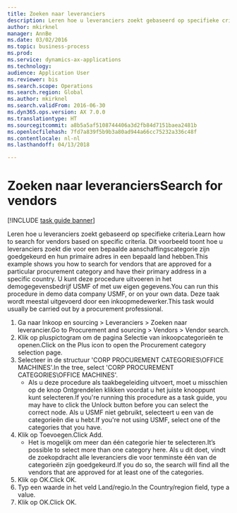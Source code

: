 ```yaml
--- 
title: Zoeken naar leveranciers
description: Leren hoe u leveranciers zoekt gebaseerd op specifieke criteria.
author: mkirknel
manager: AnnBe
ms.date: 03/02/2016
ms.topic: business-process
ms.prod: 
ms.service: dynamics-ax-applications
ms.technology: 
audience: Application User
ms.reviewer: bis
ms.search.scope: Operations
ms.search.region: Global
ms.author: mkirknel
ms.search.validFrom: 2016-06-30
ms.dyn365.ops.version: AX 7.0.0
ms.translationtype: HT
ms.sourcegitcommit: a8b5a5af5108744406a3d2fb84d7151baea2481b
ms.openlocfilehash: 7fd7a839f5b9b3a80ad944a66cc75232a336c48f
ms.contentlocale: nl-nl
ms.lasthandoff: 04/13/2018

---
```

# <a name="search-for-vendors"></a><span data-ttu-id="c7a0c-103">Zoeken naar leveranciers</span><span class="sxs-lookup"><span data-stu-id="c7a0c-103">Search for vendors</span></span>

[!INCLUDE [task guide banner](../../includes/task-guide-banner.md)]

<span data-ttu-id="c7a0c-104">Leren hoe u leveranciers zoekt gebaseerd op specifieke criteria.</span><span class="sxs-lookup"><span data-stu-id="c7a0c-104">Learn how to search for vendors based on specific criteria.</span></span> <span data-ttu-id="c7a0c-105">Dit voorbeeld toont hoe u leveranciers zoekt die voor een bepaalde aanschaffingscategorie zijn goedgekeurd en hun primaire adres in een bepaald land hebben.</span><span class="sxs-lookup"><span data-stu-id="c7a0c-105">This example shows you how to search for vendors that are approved for a particular procurement category and have their primary address in a specific country.</span></span> <span data-ttu-id="c7a0c-106">U kunt deze procedure uitvoeren in het demogegevensbedrijf USMF of met uw eigen gegevens.</span><span class="sxs-lookup"><span data-stu-id="c7a0c-106">You can run this procedure in demo data company USMF, or on your own data.</span></span> <span data-ttu-id="c7a0c-107">Deze taak wordt meestal uitgevoerd door een inkoopmedewerker.</span><span class="sxs-lookup"><span data-stu-id="c7a0c-107">This task would usually be carried out by a procurement professional.</span></span>

1. <span data-ttu-id="c7a0c-108">Ga naar Inkoop en sourcing > Leveranciers > Zoeken naar leverancier.</span><span class="sxs-lookup"><span data-stu-id="c7a0c-108">Go to Procurement and sourcing > Vendors > Vendor search.</span></span>
2. <span data-ttu-id="c7a0c-109">Klik op pluspictogram om de pagina Selectie van inkoopcategorieën te openen.</span><span class="sxs-lookup"><span data-stu-id="c7a0c-109">Click on the Plus icon to open the Procurement category selection page.</span></span>  
3. <span data-ttu-id="c7a0c-110">Selecteer in de structuur 'CORP PROCUREMENT CATEGORIES\OFFICE MACHINES'.</span><span class="sxs-lookup"><span data-stu-id="c7a0c-110">In the tree, select 'CORP PROCUREMENT CATEGORIES\OFFICE MACHINES'.</span></span>
    * <span data-ttu-id="c7a0c-111">Als u deze procedure als taakbegeleiding uitvoert, moet u misschien op de knop Ontgrendelen klikken voordat u het juiste knooppunt kunt selecteren.</span><span class="sxs-lookup"><span data-stu-id="c7a0c-111">If you're running this procedure as a task guide, you may have to click the Unlock button before you can select the correct node.</span></span> <span data-ttu-id="c7a0c-112">Als u USMF niet gebruikt, selecteert u een van de categorieën die u hebt.</span><span class="sxs-lookup"><span data-stu-id="c7a0c-112">If you're not using USMF, select one of the categories that you have.</span></span>  
4. <span data-ttu-id="c7a0c-113">Klik op Toevoegen.</span><span class="sxs-lookup"><span data-stu-id="c7a0c-113">Click Add.</span></span>
    * <span data-ttu-id="c7a0c-114">Het is mogelijk om meer dan één categorie hier te selecteren.</span><span class="sxs-lookup"><span data-stu-id="c7a0c-114">It’s possible to select more than one category here.</span></span> <span data-ttu-id="c7a0c-115">Als u dit doet, vindt de zoekopdracht alle leveranciers die voor tenminste één van de categorieën zijn goedgekeurd.</span><span class="sxs-lookup"><span data-stu-id="c7a0c-115">If you do so, the search will find all the vendors that are approved for at least one of the categories.</span></span>  
5. <span data-ttu-id="c7a0c-116">Klik op OK.</span><span class="sxs-lookup"><span data-stu-id="c7a0c-116">Click OK.</span></span>
6. <span data-ttu-id="c7a0c-117">Typ een waarde in het veld Land/regio.</span><span class="sxs-lookup"><span data-stu-id="c7a0c-117">In the Country/region field, type a value.</span></span>
7. <span data-ttu-id="c7a0c-118">Klik op OK.</span><span class="sxs-lookup"><span data-stu-id="c7a0c-118">Click OK.</span></span>


